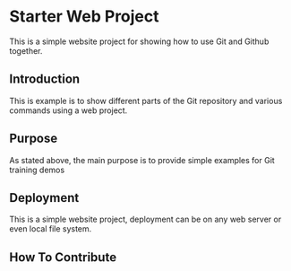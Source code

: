 # Starter Web Project

This is a simple website project for
showing how to use Git and Github together.

## Introduction

This is example is to show different parts
of the Git repository and various commands
using a web project.

## Purpose

As stated above, the main purpose is to
provide simple examples for Git training
demos

## Deployment

This is a simple website project, deployment
can be on any web server or even local
file system.

## How To Contribute